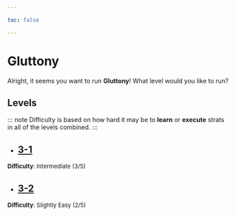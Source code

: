 ```yaml
---

toc: false

---
```


# Gluttony

Alright, it seems you want to run **Gluttony**! What level would you like to run?

## Levels
::: note
Difficulty is based on how hard it may be to **learn** or **execute** strats in all of the levels combined.
:::

- ## [3-1](/any/3-gluttony/any-3-1.md)
<font size="2">
    <b>Difficulty</b>: Intermediate (3/5)
</font>

- ## [3-2](/any/3-gluttony/any-3-2.md)
<font size="2">
    <b>Difficulty</b>: Slightly Easy (2/5)
</font>